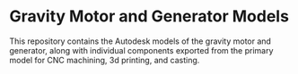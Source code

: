# Gravity Motor and Generator Models

This repository contains the Autodesk models of the gravity motor and generator, along with individual components exported from the primary model for CNC machining, 3d printing, and casting.
